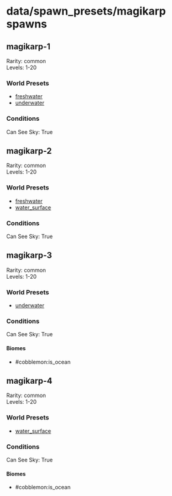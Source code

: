 # data/spawn_presets/magikarp spawns  
  
## magikarp-1  
Rarity: common  
Levels: 1-20  
  
### World Presets  
* [freshwater](data/spawn_data/freshwater.md)  
* [underwater](data/spawn_data/underwater.md)  
  
### Conditions  
Can See Sky: True  
  
## magikarp-2  
Rarity: common  
Levels: 1-20  
  
### World Presets  
* [freshwater](data/spawn_data/freshwater.md)  
* [water_surface](data/spawn_data/water_surface.md)  
  
### Conditions  
Can See Sky: True  
  
## magikarp-3  
Rarity: common  
Levels: 1-20  
  
### World Presets  
* [underwater](data/spawn_data/underwater.md)  
  
### Conditions  
Can See Sky: True  
  
#### Biomes  
  * #cobblemon:is_ocean
  
  
## magikarp-4  
Rarity: common  
Levels: 1-20  
  
### World Presets  
* [water_surface](data/spawn_data/water_surface.md)  
  
### Conditions  
Can See Sky: True  
  
#### Biomes  
  * #cobblemon:is_ocean
  
